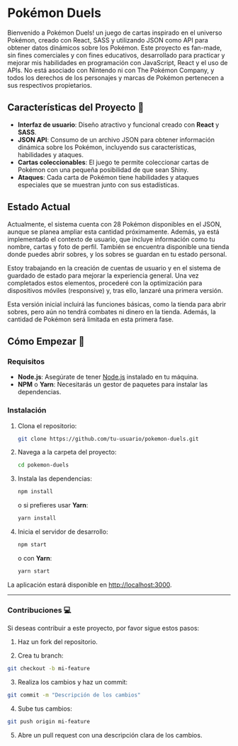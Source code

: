 
# Pokémon Duels

Bienvenido a Pokémon Duels! un juego de cartas inspirado en el universo Pokémon, creado con React, SASS y utilizando JSON como API para obtener datos dinámicos sobre los Pokémon. Este proyecto es fan-made, sin fines comerciales y con fines educativos, desarrollado para practicar y mejorar mis habilidades en programación con JavaScript, React y el uso de APIs. No está asociado con Nintendo ni con The Pokémon Company, y todos los derechos de los personajes y marcas de Pokémon pertenecen a sus respectivos propietarios.

## Características del Proyecto 🔧

- **Interfaz de usuario**: Diseño atractivo y funcional creado con **React** y **SASS**.
- **JSON API**: Consumo de un archivo JSON para obtener información dinámica sobre los Pokémon, incluyendo sus características, habilidades y ataques.
- **Cartas coleccionables**: El juego te permite coleccionar cartas de Pokémon con una pequeña posibilidad de que sean Shiny.
- **Ataques**: Cada carta de Pokémon tiene habilidades y ataques especiales que se muestran junto con sus estadísticas.

## Estado Actual
Actualmente, el sistema cuenta con 28 Pokémon disponibles en el JSON, aunque se planea ampliar esta cantidad próximamente. Además, ya está implementado el contexto de usuario, que incluye información como tu nombre, cartas y foto de perfil. También se encuentra disponible una tienda donde puedes abrir sobres, y los sobres se guardan en tu estado personal.

Estoy trabajando en la creación de cuentas de usuario y en el sistema de guardado de estado para mejorar la experiencia general. Una vez completados estos elementos, procederé con la optimización para dispositivos móviles (responsive) y, tras ello, lanzaré una primera versión.

Esta versión inicial incluirá las funciones básicas, como la tienda para abrir sobres, pero aún no tendrá combates ni dinero en la tienda. Además, la cantidad de Pokémon será limitada en esta primera fase.

## Cómo Empezar 🚀

### Requisitos

- **Node.js**: Asegúrate de tener [Node.js](https://nodejs.org) instalado en tu máquina.
- **NPM** o **Yarn**: Necesitarás un gestor de paquetes para instalar las dependencias.

### Instalación

1. Clona el repositorio:
    ```bash
    git clone https://github.com/tu-usuario/pokemon-duels.git
    ```

2. Navega a la carpeta del proyecto:
    ```bash
    cd pokemon-duels
    ```

3. Instala las dependencias:
    ```bash
    npm install
    ```
    o si prefieres usar **Yarn**:
    ```bash
    yarn install
    ```

4. Inicia el servidor de desarrollo:
    ```bash
    npm start
    ```
    o con **Yarn**:
    ```bash
    yarn start
    ```

La aplicación estará disponible en [http://localhost:3000](http://localhost:3000).

---

### Contribuciones 💻
Si deseas contribuir a este proyecto, por favor sigue estos pasos:

1. Haz un fork del repositorio.

2. Crea tu branch:
```bash
git checkout -b mi-feature
```

3. Realiza los cambios y haz un commit:
```bash
git commit -m "Descripción de los cambios"
```
4. Sube tus cambios:
```bash
git push origin mi-feature
```

5. Abre un pull request con una descripción clara de los cambios.
